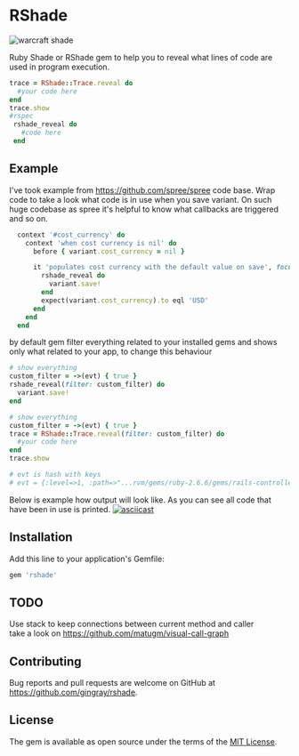 # RShade  
 
![warcraft shade](https://github.com/gingray/rshade/raw/master/shade.jpg)

Ruby Shade or RShade gem to help you to reveal what lines of code are used in program execution.
  
```ruby
trace = RShade::Trace.reveal do  
  #your code here
end
trace.show
#rspec
 rshade_reveal do
   #code here
 end 

```
## Example
I've took example from https://github.com/spree/spree code base. Wrap code to take a look what code is in use when you save variant.
On such huge codebase as spree it's helpful to know what callbacks are triggered and so on.
```ruby
  context '#cost_currency' do
    context 'when cost currency is nil' do
      before { variant.cost_currency = nil }

      it 'populates cost currency with the default value on save', focus: true do
        rshade_reveal do
          variant.save!
        end
        expect(variant.cost_currency).to eql 'USD'
      end
    end
  end
```
by default gem filter everything related to your installed gems and shows only what related to your app, to change this behaviour  
```ruby
# show everything
custom_filter = ->(evt) { true }
rshade_reveal(filter: custom_filter) do
  variant.save!
end

# show everything
custom_filter = ->(evt) { true }
trace = RShade::Trace.reveal(filter: custom_filter) do
  #your code here
end
trace.show

# evt is hash with keys
# evt = {:level=>1, :path=>"...rvm/gems/ruby-2.6.6/gems/rails-controller-testing-1.0.2/lib/rails/controller/testing/integration.rb", :lineno=>10, :klass=>Rails::Controller::Testing::Integration, :method_name=>:get, :vars=>{:args=>[:arg1, {:params=>{:search_query=>"boo"}, :xhr=>true}], :method=>"get"}}
```
Below is example how output will look like.
As you can see all code that have been in use is printed.
[![asciicast](https://asciinema.org/a/MR5KL7TmHmYRUhwBUWQjBI373.svg)](https://asciinema.org/a/MR5KL7TmHmYRUhwBUWQjBI373)

## Installation  
  
Add this line to your application's Gemfile:  
  
```ruby  
gem 'rshade'  
```  
  
## TODO  
Use stack to keep connections between current method and caller  
take a look on https://github.com/matugm/visual-call-graph  
  
## Contributing  
  
Bug reports and pull requests are welcome on GitHub at https://github.com/gingray/rshade.  
  
## License  
  
The gem is available as open source under the terms of the [MIT License](https://opensource.org/licenses/MIT).
